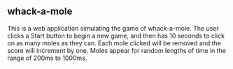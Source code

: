 ## whack-a-mole ##

This is a web application simulating the game of whack-a-mole. The user clicks a Start button to begin a new game, and then has 10 seconds to click on as many moles as they can. Each mole clicked will be removed and the score will increment by one. Moles appear for random lengths of time in the range of 200ms to 1000ms.